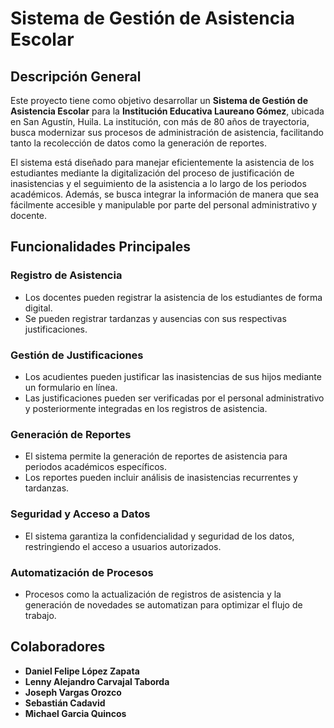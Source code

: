 # Sistema de Gestión de Asistencia Escolar

## Descripción General

Este proyecto tiene como objetivo desarrollar un **Sistema de Gestión de Asistencia Escolar** para la **Institución Educativa Laureano Gómez**, ubicada en San Agustín, Huila. La institución, con más de 80 años de trayectoria, busca modernizar sus procesos de administración de asistencia, facilitando tanto la recolección de datos como la generación de reportes.

El sistema está diseñado para manejar eficientemente la asistencia de los estudiantes mediante la digitalización del proceso de justificación de inasistencias y el seguimiento de la asistencia a lo largo de los periodos académicos. Además, se busca integrar la información de manera que sea fácilmente accesible y manipulable por parte del personal administrativo y docente.

## Funcionalidades Principales

### Registro de Asistencia
- Los docentes pueden registrar la asistencia de los estudiantes de forma digital.
- Se pueden registrar tardanzas y ausencias con sus respectivas justificaciones.

### Gestión de Justificaciones
- Los acudientes pueden justificar las inasistencias de sus hijos mediante un formulario en línea.
- Las justificaciones pueden ser verificadas por el personal administrativo y posteriormente integradas en los registros de asistencia.

### Generación de Reportes
- El sistema permite la generación de reportes de asistencia para periodos académicos específicos.
- Los reportes pueden incluir análisis de inasistencias recurrentes y tardanzas.

### Seguridad y Acceso a Datos
- El sistema garantiza la confidencialidad y seguridad de los datos, restringiendo el acceso a usuarios autorizados.

### Automatización de Procesos
- Procesos como la actualización de registros de asistencia y la generación de novedades se automatizan para optimizar el flujo de trabajo.

## Colaboradores

- **Daniel Felipe López Zapata**
- **Lenny Alejandro Carvajal Taborda**
- **Joseph Vargas Orozco**
- **Sebastián Cadavid**
- **Michael Garcia Quincos**
